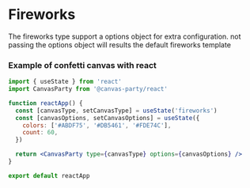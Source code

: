 # Fireworks

The fireworks type support a options object for extra configuration.
not passing the options object will results the default fireworks template

### Example of confetti canvas with react

```jsx
import { useState } from 'react'
import CanvasParty from '@canvas-party/react'

function reactApp() {
  const [canvasType, setCanvasType] = useState('fireworks')
  const [canvasOptions, setCanvasOptions] = useState({
    colors: ['#ABDF75', '#DB5461', '#FDE74C'],
    count: 60,
  })

  return <CanvasParty type={canvasType} options={canvasOptions} />
}

export default reactApp
```
